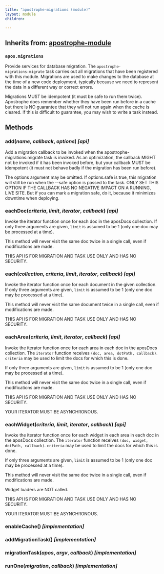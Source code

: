 ```yaml
---
title: "apostrophe-migrations (module)"
layout: module
children:

---
```

## Inherits from: [apostrophe-module](../apostrophe-module/index.html)
### `apos.migrations`
Provide services for database migration. The `apostrophe-migrations:migrate` task
carries out all migrations that have been registered with this module. Migrations
are used to make changes to the database at the time of a new code deployment,
typically because we need to represent the data in a different way or correct
errors.

Migrations MUST be idempotent (it must be safe to run them twice). Apostrophe
does remember whether they have been run before in a cache but there is
NO guarantee that they will not run again when the cache is cleared. If this is
difficult to guarantee, you may wish to write a task instead.


## Methods
### add(*name*, *callback*, *options*) *[api]*
Add a migration callback to be invoked when the apostrophe-migrations:migrate task is invoked. As an optimization,
the callback MIGHT not be invoked if it has been invoked before, but your callback MUST be idempotent (it must not
behave badly if the migration has been run before).

The options argument may be omitted. If options.safe is true, this migration will still be run when the
--safe option is passed to the task. ONLY SET THIS OPTION IF THE CALLBACK HAS NO NEGATIVE IMPACT ON A RUNNING,
LIVE SITE. But if you can mark a migration safe, do it, because it minimizes downtime when deploying.
### eachDoc(*criteria*, *limit*, *iterator*, *callback*) *[api]*
Invoke the iterator function once for each doc in the aposDocs collection.
If only three arguments are given, `limit` is assumed to be 1 (only one
doc may be processed at a time).

This method will never visit the same doc twice in a single call, even if
modifications are made.

THIS API IS FOR MIGRATION AND TASK USE ONLY AND HAS NO SECURITY.
### each(*collection*, *criteria*, *limit*, *iterator*, *callback*) *[api]*
Invoke the iterator function once for each document in the given collection.
If only three arguments are given, `limit` is assumed to be 1 (only one
doc may be processed at a time).

This method will never visit the same document twice in a single call, even if
modifications are made.

THIS API IS FOR MIGRATION AND TASK USE ONLY AND HAS NO SECURITY.
### eachArea(*criteria*, *limit*, *iterator*, *callback*) *[api]*
Invoke the iterator function once for each area in each doc in
the aposDocs collection. The `iterator` function receives
`(doc, area, dotPath, callback)`. `criteria` may be used to limit
the docs for which this is done.

If only three arguments are given, `limit` is assumed to be 1 (only one
doc may be processed at a time).

This method will never visit the same doc twice in a single call, even if
modifications are made.

THIS API IS FOR MIGRATION AND TASK USE ONLY AND HAS NO SECURITY.

YOUR ITERATOR MUST BE ASYNCHRONOUS.
### eachWidget(*criteria*, *limit*, *iterator*, *callback*) *[api]*
Invoke the iterator function once for each widget in each area in each doc
in the aposDocs collection. The `iterator` function receives
`(doc, widget, dotPath, callback)`. `criteria` may be used to limit
the docs for which this is done.

If only three arguments are given, `limit` is assumed to be 1 (only one
doc may be processed at a time).

This method will never visit the same doc twice in a single call, even if
modifications are made.

Widget loaders are NOT called.

THIS API IS FOR MIGRATION AND TASK USE ONLY AND HAS NO SECURITY.

YOUR ITERATOR MUST BE ASYNCHRONOUS.
### enableCache() *[implementation]*

### addMigrationTask() *[implementation]*

### migrationTask(*apos*, *argv*, *callback*) *[implementation]*

### runOne(*migration*, *callback*) *[implementation]*

